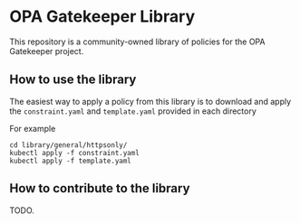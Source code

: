 # OPA Gatekeeper Library

This repository is a community-owned library of policies for the OPA Gatekeeper project.

## How to use the library

The easiest way to apply a policy from this library is to download and apply the `constraint.yaml` and `template.yaml` provided in each directory

For example

    cd library/general/httpsonly/
    kubectl apply -f constraint.yaml
    kubectl apply -f template.yaml

## How to contribute to the library

TODO.
